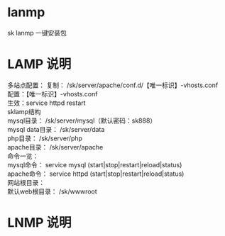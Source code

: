 # lanmp
sk lanmp 一键安装包



# LAMP 说明

多站点配置：
复制： /sk/server/apache/conf.d/【唯一标识】-vhosts.conf   <br />
配置：【唯一标识】-vhosts.conf         <br />
生效：service httpd restart   <br />
sklamp结构   <br />
     mysql目录： /sk/server/mysql（默认密码：sk888）   <br />
     mysql data目录： /sk/server/data   <br />
       php目录： /sk/server/php   <br />
    apache目录： /sk/server/apache   <br />
命令一览：   <br />
 mysql命令： service mysql (start|stop|restart|reload|status)   <br />
apache命令： service httpd (start|stop|restart|reload|status)   <br />
网站根目录：   <br />
默认web根目录： /sk/wwwroot   <br />

# LNMP 说明
